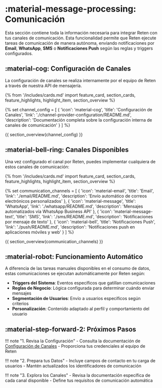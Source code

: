 # :material-message-processing: Comunicación

Esta sección contiene toda la información necesaria para integrar Reten con tus canales de comunicación. Esta funcionalidad permite que Reten ejecute tareas de comunicación de manera autónoma, enviando notificaciones por **Email**, **WhatsApp**, **SMS** o **Notificaciones Push** según las reglas y triggers configurados.

## :material-cog: Configuración de Canales

La configuración de canales se realiza internamente por el equipo de Reten a través de nuestra API de mensajería.

{% from '/includes/cards.md' import feature_card, section_cards, feature_highlights, highlight_item, section_overview %}

{% set channel_config = [
    {
        'icon': 'material-cog',
        'title': 'Configuración de Canales',
        'link': './channel-provider-configuration/README.md',
        'description': 'Documentación completa sobre la configuración interna de canales de comunicación'
    }
] %}

{{ section_overview(channel_config) }}

## :material-bell-ring: Canales Disponibles

Una vez configurado el canal por Reten, puedes implementar cualquiera de estos canales de comunicación:

{% from '/includes/cards.md' import feature_card, section_cards, feature_highlights, highlight_item, section_overview %}

{% set communication_channels = [
    {
        'icon': 'material-email',
        'title': 'Email',
        'link': './email/README.md',
        'description': 'Envío automático de correos electrónicos personalizados'
    },
    {
        'icon': 'material-message',
        'title': 'WhatsApp',
        'link': './whatsapp/README.md',
        'description': 'Mensajes automatizados vía WhatsApp Business API'
    },
    {
        'icon': 'material-message-text',
        'title': 'SMS',
        'link': './sms/README.md',
        'description': 'Notificaciones por mensaje de texto'
    },
    {
        'icon': 'material-bell',
        'title': 'Notificaciones Push',
        'link': './push/README.md',
        'description': 'Notificaciones push en aplicaciones móviles y web'
    }
] %}

{{ section_overview(communication_channels) }}

## :material-robot: Funcionamiento Automático

A diferencia de las tareas manuales disponibles en el consumo de datos, estas comunicaciones se ejecutan automáticamente por Reten según:

- **Triggers del Sistema**: Eventos específicos que gatillan comunicaciones
- **Reglas de Negocio**: Lógica configurada para determinar cuándo enviar mensajes
- **Segmentación de Usuarios**: Envío a usuarios específicos según criterios
- **Personalización**: Contenido adaptado al perfil y comportamiento del usuario

## :material-step-forward-2: Próximos Pasos

!!! note "1. Revisa la Configuración"
    - Consulta la documentación de [Configuración de Canales](./configuracion/README.md)
    - Proporciona tus credenciales al equipo de Reten

!!! note "2. Prepara tus Datos"
    - Incluye campos de contacto en tu carga de usuarios
    - Mantén actualizados los identificadores de comunicación

!!! note "3. Explora los Canales"
    - Revisa la documentación específica de cada canal disponible
    - Define tus requisitos de comunicación automática
